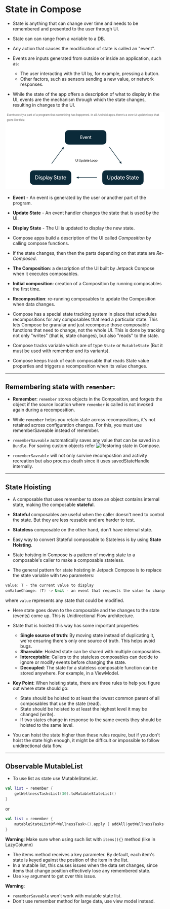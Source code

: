 # State in Compose

- State is anything that can change over time and needs to be remembered and presented to the user through UI.
- State can can range from a variable to a DB.
- Any action that causes the modification of state is called an "event".
- Events are inputs generated from outside or inside an application, such as:
	- The user interacting with the UI by, for example, pressing a button.
	- Other factors, such as sensors sending a new value, or network responses.

- While the state of the app offers a description of what to display in the UI, events are the mechanism through which the state changes, resulting in changes to the UI.

![UI update loop](./ui_update_loop.png "UI update loop/")

- **Event** - An event is generated by the user or another part of the program.
- **Update State** - An event handler changes the state that is used by the UI.
- **Display State** - The UI is updated to display the new state.


- Compose apps build a description of the UI called *Composition* by calling compose functions.
- If the state changes, then then the parts depending on that state are *Re-Composed*.

- **The Composition**: a description of the UI built by Jetpack Compose when it executes composables.

- **Initial composition**: creation of a Composition by running composables the first time.

- **Recomposition**: re-running composables to update the Composition when data changes.

- Compose has a special state tracking system in place that schedules recompositions for any composables that read a particular state. This lets Compose be granular and just recompose those composable functions that need to change, not the whole UI. This is done by tracking not only "writes" (that is, state changes), but also "reads" to the state.

- Compose tracks variable which are of type `State` or `MutableState` (But it must be used with remember and its variants).

- Compose keeps track of each composable that reads State value properties and triggers a recomposition when its value changes. 
***

## Remembering state with `remember`:

- **Remember**: `remember` stores objects in the Composition, and forgets the object if the source location where `remember` is called is not invoked again during a recomposition.

- While `remember` helps you retain state across recompositions, it's not retained across configuration changes. For this, you must use rememberSaveable instead of remember.

- `rememberSaveable` automatically saves any value that can be saved in a `Bundle`. For saving custom objects refer ![Restoring state in Compose](https://developer.android.com/jetpack/compose/state#restore-ui-state).

- `rememberSaveable` will not only survive recompostion and activity recreation but also process death since it uses savedStateHandle internally.
***

## State Hoisting

- A composable that uses remember to store an object contains internal state, making the composable **stateful**.
- **Stateful** composables are useful when the caller doesn't need to control the state. But they are less reusable and are harder to test.

- **Stateless** composable on the other hand, don't have internal state.

- Easy way to convert Stateful composable to Stateless is by using **State Hoisting**.
- State hoisting in Compose is a pattern of moving state to a composable's caller to make a composable stateless.
- The general pattern for state hoisting in Jetpack Compose is to replace the state variable with two parameters:
```kotlin
value: T - the current value to display
onValueChange: (T) -> Unit - an event that requests the value to change, where T is the proposed new value
```
where `value` represents any state that could be modified.

- Here state goes down to the composable and the changes to the state (events) come up. This is Unidirectional Flow architecture.

- State that is hoisted this way has some important properties:
	- **Single source of truth**: By moving state instead of duplicating it, we're ensuring there's only one source of truth. This helps avoid bugs.
	- **Shareable**: Hoisted state can be shared with multiple composables.
	- **Interceptable**: Callers to the stateless composables can decide to ignore or modify events before changing the state.
	- **Decoupled**: The state for a stateless composable function can be stored anywhere. For example, in a ViewModel.


- **Key Point**: When hoisting state, there are three rules to help you figure out where state should go:
	- State should be hoisted to at least the lowest common parent of all composables that use the state (read).
	- State should be hoisted to at least the highest level it may be changed (write).
	- If two states change in response to the same events they should be hoisted to the same level.
- You can hoist the state higher than these rules require, but if you don't hoist the state high enough, it might be difficult or impossible to follow unidirectional data flow.
***

## Observable MutableList

- To use list as state use MutableStateList.

```kotlin
val list = remember {
    getWellnessTasksList(30).toMutableStateList()
}
```

or 

```kotlin
val list = remember {
	mutableStateListOf<WellnessTask>().apply { addAll(getWellnessTasks(30)) }
}
```

**Warning**: Make sure when using such list with `items(){}` method (like in LazyColumn)
-  The items method receives a key parameter. By default, each item's state is keyed against the position of the item in the list.
- In a mutable list, this causes issues when the data set changes, since items that change position effectively lose any remembered state.
- Use `key` argument to get over this issue.

**Warning**: 
- `rememberSaveable` won't work with mutable state list.
- Don't use remember method for large data, use view model instead.
